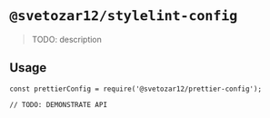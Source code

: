 # `@svetozar12/stylelint-config`

> TODO: description

## Usage

```
const prettierConfig = require('@svetozar12/prettier-config');

// TODO: DEMONSTRATE API
```

